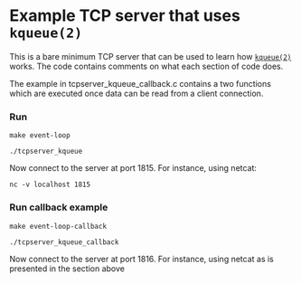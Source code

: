 # Example TCP server that uses `kqueue(2)` #
This is a bare minimum TCP server that can be used to learn how [`kqueue(2)`][kqueue_manpage_link] works. The code contains comments on what each section of code does.

The example in tcpserver_kqueue_callback.c contains a two functions which are executed once data can be read from a client connection. 

### Run ###
`make event-loop`

`./tcpserver_kqueue`

Now connect to the server at port 1815. For instance, using netcat:

`nc -v localhost 1815`

[kqueue_manpage_link]: https://www.freebsd.org/cgi/man.cgi?query=kqueue&apropos=0&sektion=2&manpath=FreeBSD+12.0-RELEASE+and+Ports&arch=default&format=html

### Run callback example ###

`make event-loop-callback`

`./tcpserver_kqueue_callback`

Now connect to the server at port 1816. For instance, using netcat as is presented in the section above
